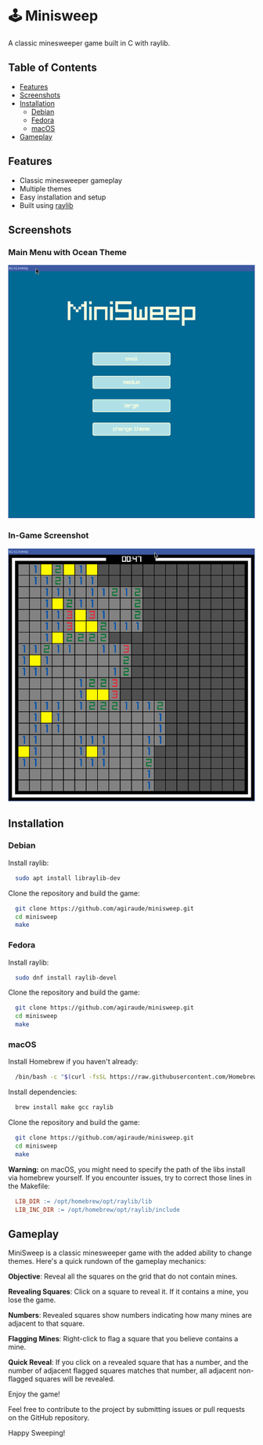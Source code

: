 
# 🕹️ Minisweep

A classic minesweeper game built in C with raylib. 

## Table of Contents

- [Features](#features)
- [Screenshots](#screenshots)
- [Installation](#installation)
  - [Debian](#debian)
  - [Fedora](#fedora)
  - [macOS](#macos)
- [Gameplay](#gameplay)

## Features

- Classic minesweeper gameplay
- Multiple themes
- Easy installation and setup
- Built using [raylib](https://www.raylib.com/)

## Screenshots

### Main Menu with Ocean Theme
![Menu Ocean Theme](doc/menu_ocean.png)

### In-Game Screenshot
![In-Game](doc/game.png)

## Installation

### Debian

Install raylib:

```sh
  sudo apt install libraylib-dev
```

Clone the repository and build the game:

```sh
  git clone https://github.com/agiraude/minisweep.git
  cd minisweep
  make
```
### Fedora

Install raylib:

```sh
  sudo dnf install raylib-devel
```

Clone the repository and build the game:

```sh
  git clone https://github.com/agiraude/minisweep.git
  cd minisweep
  make
```

### macOS

Install Homebrew if you haven't already:

```sh
  /bin/bash -c "$(curl -fsSL https://raw.githubusercontent.com/Homebrew/install/HEAD/install.sh)"
```

Install dependencies:

```sh
  brew install make gcc raylib
```

Clone the repository and build the game:

```sh
  git clone https://github.com/agiraude/minisweep.git
  cd minisweep
  make
```

**Warning:** on macOS, you might need to specify the path of the libs install via homebrew yourself. If you encounter issues, try to correct those lines in the Makefile:
```Makefile
  LIB_DIR := /opt/homebrew/opt/raylib/lib
  LIB_INC_DIR := /opt/homebrew/opt/raylib/include
```

## Gameplay

MiniSweep is a classic minesweeper game with the added ability to change themes. Here's a quick rundown of the gameplay mechanics:

**Objective**: Reveal all the squares on the grid that do not contain mines.

**Revealing Squares**: Click on a square to reveal it. If it contains a mine, you lose the game.

**Numbers**: Revealed squares show numbers indicating how many mines are adjacent to that square.

**Flagging Mines**: Right-click to flag a square that you believe contains a mine.

**Quick Reveal**: If you click on a revealed square that has a number, and the number of adjacent flagged squares matches that number, all adjacent non-flagged squares will be revealed.

Enjoy the game!

Feel free to contribute to the project by submitting issues or pull requests on the GitHub repository.

Happy Sweeping!
